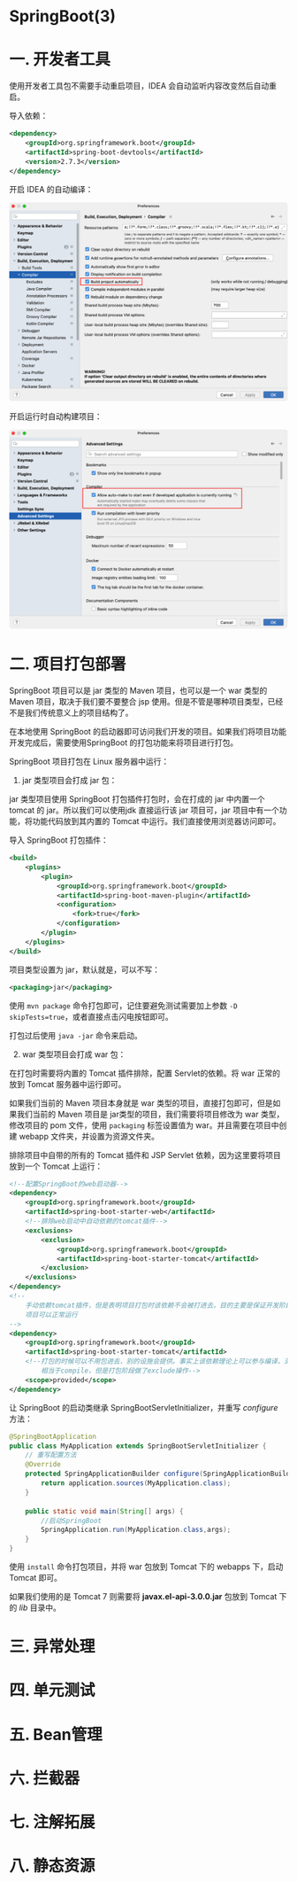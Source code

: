 # SpringBoot(3)

# 一. 开发者工具

使用开发者工具包不需要手动重启项目，IDEA 会自动监听内容改变然后自动重启。

导入依赖：

```xml
<dependency>
    <groupId>org.springframework.boot</groupId>
    <artifactId>spring-boot-devtools</artifactId>
    <version>2.7.3</version>
</dependency>
```

开启 IDEA 的自动编译：

![image-20221212110011802](asset/image/image-20221212110011802.png)

开启运行时自动构建项目：

![image-20221212110112780](asset/image/image-20221212110112780.png)

# 二. 项目打包部署

SpringBoot 项目可以是 jar 类型的 Maven 项目，也可以是一个 war 类型的 Maven 项目，取决于我们要不要整合 jsp 使用。但是不管是哪种项目类型，已经不是我们传统意义上的项目结构了。

在本地使用 SpringBoot 的启动器即可访问我们开发的项目。如果我们将项目功能开发完成后，需要使用SpringBoot 的打包功能来将项目进行打包。 		

SpringBoot 项目打包在 Linux 服务器中运行：

1. jar 类型项目会打成 jar 包：

  jar 类型项目使用 SpringBoot 打包插件打包时，会在打成的 jar 中内置一个 tomcat 的 jar。所以我们可以使用jdk 直接运行该 jar 项目可，jar 项目中有一个功能，将功能代码放到其内置的 Tomcat 中运行。我们直接使用浏览器访问即可。

导入 SpringBoot 打包插件：

```xml
<build>
    <plugins>
        <plugin>
            <groupId>org.springframework.boot</groupId>
            <artifactId>spring-boot-maven-plugin</artifactId>
            <configuration>
                <fork>true</fork>
            </configuration>
        </plugin>
    </plugins>
</build>
```

项目类型设置为 jar，默认就是，可以不写：

```xml
<packaging>jar</packaging>
```

使用 `mvn package` 命令打包即可，记住要避免测试需要加上参数 `-D skipTests=true`，或者直接点击闪电按钮即可。

打包过后使用 `java -jar` 命令来启动。

2. war 类型项目会打成 war 包：

在打包时需要将内置的 Tomcat 插件排除，配置 Servlet的依赖。将 war 正常的放到 Tomcat 服务器中运行即可。

如果我们当前的 Maven 项目本身就是 war 类型的项目，直接打包即可，但是如果我们当前的 Maven 项目是 jar类型的项目，我们需要将项目修改为 war 类型，修改项目的 pom 文件，使用 `packaging` 标签设置值为 war。并且需要在项目中创建 webapp 文件夹，并设置为资源文件夹。

排除项目中自带的所有的 Tomcat 插件和 JSP Servlet 依赖，因为这里要将项目放到一个 Tomcat 上运行：

```xml
<!--配置SpringBoot的web启动器-->
<dependency>
    <groupId>org.springframework.boot</groupId>
    <artifactId>spring-boot-starter-web</artifactId>
    <!--排除web启动中自动依赖的tomcat插件-->
    <exclusions>
        <exclusion>
            <groupId>org.springframework.boot</groupId>
            <artifactId>spring-boot-starter-tomcat</artifactId>
        </exclusion>
    </exclusions>
</dependency>
<!--
    手动依赖tomcat插件，但是表明项目打包时该依赖不会被打进去，目的主要是保证开发阶段本地SpringBoot
    项目可以正常运行
-->
<dependency>
    <groupId>org.springframework.boot</groupId>
    <artifactId>spring-boot-starter-tomcat</artifactId>
    <!--打包的时候可以不用包进去，别的设施会提供。事实上该依赖理论上可以参与编译，测试，运行等周期。
        相当于compile，但是打包阶段做了exclude操作-->
    <scope>provided</scope>
</dependency>
```

让 SpringBoot 的启动类继承 SpringBootServletInitializer，并重写 *configure* 方法：

```java
@SpringBootApplication
public class MyApplication extends SpringBootServletInitializer {
    // 重写配置方法
    @Override
    protected SpringApplicationBuilder configure(SpringApplicationBuilder application) {
        return application.sources(MyApplication.class);
    }
    
    public static void main(String[] args) {
        //启动SpringBoot
        SpringApplication.run(MyApplication.class,args);
    }
}
```

使用 `install` 命令打包项目，并将 war 包放到 Tomcat 下的 webapps 下，启动 Tomcat 即可。

如果我们使用的是 Tomcat 7 则需要将 **javax.el-api-3.0.0.jar** 包放到 Tomcat 下的 *lib* 目录中。

# 三. 异常处理







# 四. 单元测试





# 五. Bean管理







# 六. 拦截器









# 七. 注解拓展







# 八. 静态资源






